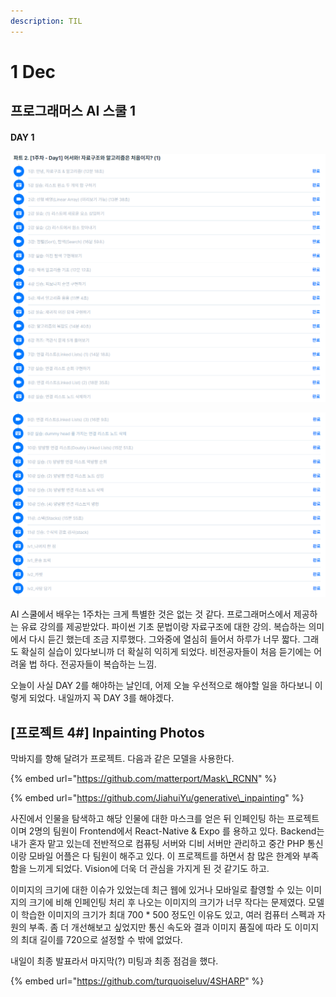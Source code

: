 ```yaml
---
description: TIL
---
```


# 1 Dec

## 프로그래머스 AI 스쿨 1

#### DAY 1

![](../.gitbook/assets/image%20%283%29.png)

![](../.gitbook/assets/image%20%284%29.png)

AI 스쿨에서 배우는 1주차는 크게 특별한 것은 없는 것 같다. 프로그래머스에서 제공하는 유료 강의를 제공받았다. 파이썬 기초 문법이랑 자료구조에 대한 강의. 복습하는 의미에서 다시 듣긴 했는데 조금 지루했다. 그와중에 열심히 들어서 하루가 너무 짧다. 그래도 확실히 실습이 있다보니까 더 확실히 익히게 되었다. 비전공자들이 처음 듣기에는 어려울 법 하다. 전공자들이 복습하는 느낌.

오늘이 사실 DAY 2를 해야하는 날인데, 어제 오늘 우선적으로 해야할 일을 하다보니 이렇게 되었다. 내일까지 꼭 DAY 3를 해야겠다. 

## \[프로젝트 4\#\] Inpainting Photos

막바지를 향해 달려가 프로젝트. 다음과 같은 모델을 사용한다.

{% embed url="https://github.com/matterport/Mask\_RCNN" %}

{% embed url="https://github.com/JiahuiYu/generative\_inpainting" %}

사진에서 인물을 탐색하고 해당 인물에 대한 마스크를 얻은 뒤 인페인팅 하는 프로젝트이며 2명의 팀원이  Frontend에서 React-Native & Expo 를 용하고 있다. Backend는 내가 혼자 맡고 있는데 전반적으로 컴퓨팅 서버와 디비 서버만 관리하고 중간 PHP 통신이랑 모바일 어플은 다 팀원이 해주고 있다. 이 프로젝트를 하면서 참 많은 한계와 부족함을 느끼게 되었다.  Vision에 더욱 더 관심을 가지게 된 것 같기도 하고.

이미지의 크기에 대한 이슈가 있었는데 최근 웹에 있거나 모바일로 촬영할 수 있는 이미지의 크기에 비해 인페인팅 처리 후 나오는 이미지의 크기가 너무 작다는 문제였다. 모델이 학습한 이미지의 크기가 최대 700 \* 500 정도인 이유도 있고, 여러 컴퓨터 스펙과 자원의 부족. 좀 더 개선해보고 싶었지만 통신 속도와 결과 이미지 품질에 따라 도 이미지의 최대 길이를 720으로 설정할 수 밖에 없었다. 

내일이 최종 발표라서 마지막\(?\) 미팅과 최종 점검을 했다.

{% embed url="https://github.com/turquoiseluv/4SHARP" %}



